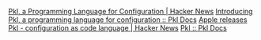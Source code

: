 
[Pkl, a Programming Language for Configuration | Hacker News](https://news.ycombinator.com/item?id=39232976)
[Introducing Pkl, a programming language for configuration :: Pkl Docs](https://pkl-lang.org/blog/introducing-pkl.html)
[Apple releases Pkl - configuration as code language | Hacker News](https://news.ycombinator.com/item?id=39239265)
[Pkl :: Pkl Docs](https://pkl-lang.org/index.html)
